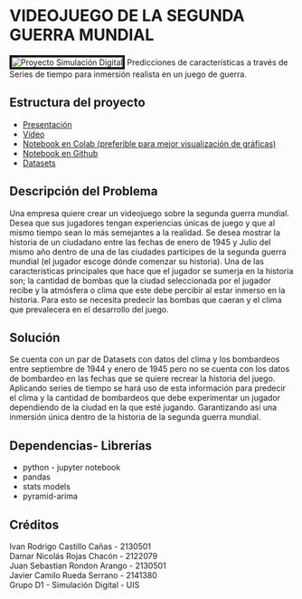 # VIDEOJUEGO DE LA SEGUNDA GUERRA MUNDIAL
<img src="https://image.slidesharecdn.com/historiadelosvideojuegossobrelaguerramundial-2-171124094019/95/la-segunda-guerra-mundial-en-los-videojuegos-1-638.jpg" alt="Proyecto Simulación Digital" border="4px">
Predicciones de características a través de Series de tiempo para inmersión realista en un juego de guerra.

## Estructura del proyecto
* [Presentación](https://docs.google.com/presentation/d/1Jek3ZC5iuSYVQHXnlP4yfbvKM9JjYZ4A2Df90MdzWFo/view#slide=id.p)
* [Vídeo](https://)
* [Notebook en Colab (preferible para mejor visualización de gráficas)](https://colab.research.google.com/drive/10rGTw8C8FvheUwVxND1Vo5mkhQwfSanG)
* [Notebook en Github](https://github.com/ivanrcas/ww2_timeSeries/blob/master/notebook_proyectoVideojuego.ipynb)
* [Datasets](https://drive.google.com/drive/folders/1csFPpRdUN41foRGsrURePwd1oYAy-6Vq?usp=sharing)

## Descripción del Problema
Una empresa quiere crear un videojuego sobre la segunda guerra mundial. Desea que sus jugadores tengan experiencias únicas de juego y que al mismo tiempo sean lo más semejantes a la realidad. Se desea mostrar la historia de un ciudadano entre las fechas de enero de 1945 y Julio del mismo año dentro de una de las ciudades partícipes de la segunda guerra mundial (el jugador escoge dónde comenzar su historia). Una de las características principales que hace que el jugador se sumerja en la historia son; la cantidad de bombas que la ciudad seleccionada por el jugador recibe y la atmósfera o clima que este debe percibir al estar inmerso en la historia. Para esto se necesita predecir las bombas que caeran y el clima que prevalecera en el desarrollo del juego.

## Solución
Se cuenta con un par de Datasets con datos del clima y los bombardeos entre septiembre de 1944 y enero de 1945 pero no se cuenta con los datos de bombardeo en las fechas que se quiere recrear la historia del juego. Aplicando series de tiempo se hará uso de esta información para predecir el clima y la cantidad de bombardeos que debe experimentar un jugador dependiendo de la ciudad en la que esté jugando. Garantizando así una inmersión única dentro de la historia de la segunda guerra mundial.

## Dependencias- Librerías
* python - jupyter notebook
* pandas
* stats models
* pyramid-arima

## Créditos
Ivan Rodrigo Castillo Cañas - 2130501 <br>
Damar Nicolás Rojas Chacón - 2122079 <br>
Juan Sebastian Rondon Arango - 2130501 <br>
Javier Camilo Rueda Serrano - 2141380 <br>
Grupo D1 - Simulación Digital - UIS
